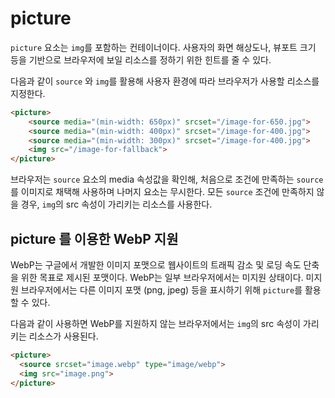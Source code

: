 <!--meta
title: picture 요소
description: picture 요소에 대해 정리한 글
keywords: HTML, HTML picture, WebP
-->

# picture

`picture` 요소는 `img`를 포함하는 컨테이너이다. 사용자의 화면 해상도나, 뷰포트 크기 등을 기반으로 브라우저에 보일 리소스를 정하기 위한 힌트를 줄 수 있다.

다음과 같이 `source` 와 `img`를 활용해 사용자 환경에 따라 브라우저가 사용할 리소스를 지정한다.

```html
<picture>
    <source media="(min-width: 650px)" srcset="/image-for-650.jpg">
    <source media="(min-width: 400px)" srcset="/image-for-400.jpg">
    <source media="(min-width: 300px)" srcset="/image-for-400.jpg">
    <img src="/image-for-fallback">
</picture>
```

브라우저는 `source` 요소의 media 속성값을 확인해, 처음으로 조건에 만족하는 `source`를 이미지로 채택해 사용하며 나머지 요소는 무시한다.
모든 `source` 조건에 만족하지 않을 경우, `img`의 src 속성이 가리키는 리소스를 사용한다.

## picture 를 이용한 WebP 지원

WebP는 구글에서 개발한 이미지 포맷으로 웹사이트의 트래픽 감소 및 로딩 속도 단축을 위한 목표로 제시된 포맷이다.
WebP는 일부 브라우저에서는 미지원 상태이다. 미지원 브라우저에서는 다른 이미지 포맷 (png, jpeg) 등을 표시하기 위해 `picture`를 활용할 수 있다.

다음과 같이 사용하면 WebP를 지원하지 않는 브라우저에서는 `img`의 src 속성이 가리키는 리소스가 사용된다.

```html
<picture>
  <source srcset="image.webp" type="image/webp">
  <img src="image.png">
</picture>
```




